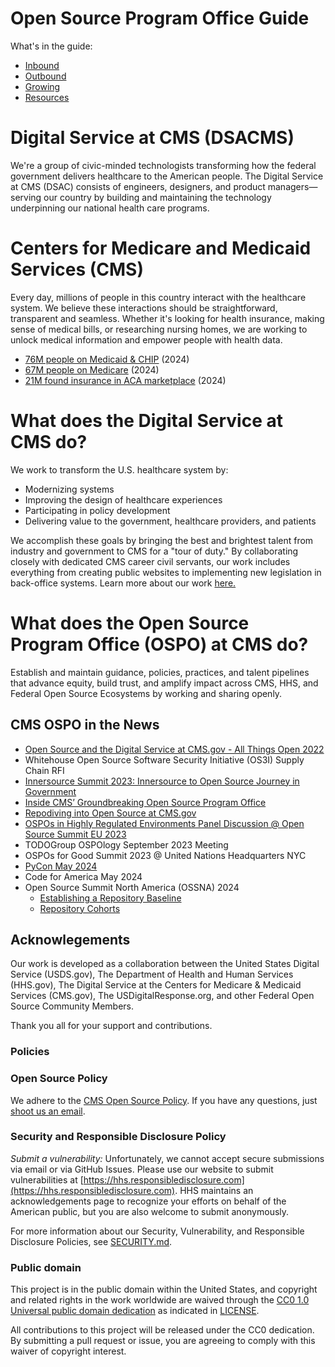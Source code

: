 # Open Source Program Office Guide 
What's in the guide: 
- [Inbound](https://github.com/DSACMS/ospo-guide/tree/main/inbound)
- [Outbound](https://github.com/DSACMS/ospo-guide/tree/main/outbound)
- [Growing](https://github.com/DSACMS/ospo-guide/tree/main/growing)
- [Resources](https://github.com/DSACMS/ospo-guide/tree/main/resources)
  
# Digital Service at CMS (DSACMS)
We're a group of civic-minded technologists transforming how the federal government delivers healthcare to the American people. The Digital Service at CMS (DSAC) consists of engineers, designers, and product managers—serving our country by building and maintaining the technology underpinning our national health care programs. 

# Centers for Medicare and Medicaid Services (CMS)
Every day, millions of people in this country interact with the healthcare system. We believe these interactions should be straightforward, transparent and seamless. Whether it's looking for health insurance, making sense of medical bills, or researching nursing homes, we are working to unlock medical information and empower people with health data.

- [76M people on Medicaid & CHIP](https://www.medicaid.gov/medicaid/program-information/medicaid-and-chip-enrollment-data/report-highlights/index.html) (2024)
- [67M people on Medicare](https://data.cms.gov/summary-statistics-on-beneficiary-enrollment/medicare-and-medicaid-reports/medicare-monthly-enrollment) (2024)
- [21M found insurance in ACA marketplace](https://www.cms.gov/newsroom/press-releases/historic-213-million-people-choose-aca-marketplace-coverage) (2024)

# What does the Digital Service at CMS do?
We work to transform the U.S. healthcare system by:

- Modernizing systems
- Improving the design of healthcare experiences
- Participating in policy development
- Delivering value to the government, healthcare providers, and patients
  
We accomplish these goals by bringing the best and brightest talent from industry and government to CMS for a "tour of duty." By collaborating closely with dedicated CMS career civil servants, our work includes everything from creating public websites to implementing new legislation in back-office systems. Learn more about our work [here.](https://www.cms.gov/digital-service)

# What does the Open Source Program Office (OSPO) at CMS do?
Establish and maintain guidance, policies, practices, and talent pipelines that advance equity, build trust, and amplify impact across CMS, HHS, and Federal Open Source Ecosystems by working and sharing openly. 

## CMS OSPO in the News
- [Open Source and the Digital Service at CMS.gov - All Things Open 2022](https://www.youtube.com/watch?v=Q0EJIevZS0I)
- Whitehouse Open Source Software Security Initiative (OS3I) Supply Chain RFI
- [Innersource Summit 2023: Innersource to Open Source Journey in Government](https://innersourcecommons.org/events/isc-2023/)
- [Inside CMS’ Groundbreaking Open Source Program Office](https://www.youtube.com/watch?v=34LQnyB3ydQ)
- [Repodiving into Open Source at CMS.gov](https://www.youtube.com/watch?v=AypgQch2Qpk)
- [OSPOs in Highly Regulated Environments Panel Discussion @ Open Source Summit EU 2023](https://osseu2023.sched.com/event/1OGeo/panel-discussion-ospos-transition-paths-for-regulated-environments-ana-jimenez-santamaria-linux-foundation-maurice-hendriks-city-of-amsterdam-nico-rikken-alliander-clare-dillon-innersourcecommons-thomas-steenbergen-epam?iframe=no&w=100%&sidebar=yes&bg=no)
- TODOGroup OSPOlogy September 2023 Meeting
- OSPOs for Good Summit 2023 @ United Nations Headquarters NYC
- [PyCon May 2024](https://github.com/DSACMS/pycon-poster-2024/blob/main/repo-baselines.pdf)
- Code for America May 2024
- Open Source Summit North America (OSSNA) 2024
    - [Establishing a Repository Baseline](https://www.youtube.com/watch?v=v0aaVBicOjI)
    - [Repository Cohorts](https://www.youtube.com/watch?v=FpVNSAj9eDg)


## Acknowlegements
Our work is developed as a collaboration between the United States Digital Service (USDS.gov), The Department of Health and Human Services (HHS.gov), The Digital Service at the Centers for Medicare & Medicaid Services (CMS.gov), The USDigitalResponse.org, and other Federal Open Source Community Members.

Thank you all for your support and contributions.


### Policies

### Open Source Policy

We adhere to the [CMS Open Source
Policy](https://github.com/CMSGov/cms-open-source-policy). If you have any
questions, just [shoot us an email](mailto:opensource@cms.hhs.gov).

### Security and Responsible Disclosure Policy

*Submit a vulnerability:* Unfortunately, we cannot accept secure submissions via
email or via GitHub Issues. Please use our website to submit vulnerabilities at
[https://hhs.responsibledisclosure.com](https://hhs.responsibledisclosure.com).
HHS maintains an acknowledgements page to recognize your efforts on behalf of
the American public, but you are also welcome to submit anonymously.

For more information about our Security, Vulnerability, and Responsible Disclosure Policies, see [SECURITY.md](SECURITY.md).

### Public domain

This project is in the public domain within the United States, and copyright
and related rights in the work worldwide are waived through the [CC0 1.0
Universal public domain
dedication](https://creativecommons.org/publicdomain/zero/1.0/) as indicated in [LICENSE](LICENSE).

All contributions to this project will be released under the CC0 dedication. By
submitting a pull request or issue, you are agreeing to comply with this waiver
of copyright interest.
